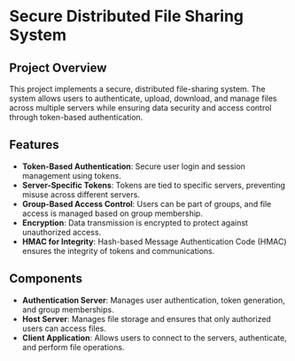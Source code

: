# Secure Distributed File Sharing System

## Project Overview

This project implements a secure, distributed file-sharing system. The system allows users to authenticate, upload, download, and manage files across multiple servers while ensuring data security and access control through token-based authentication.

## Features

- **Token-Based Authentication**: Secure user login and session management using tokens.
- **Server-Specific Tokens**: Tokens are tied to specific servers, preventing misuse across different servers.
- **Group-Based Access Control**: Users can be part of groups, and file access is managed based on group membership.
- **Encryption**: Data transmission is encrypted to protect against unauthorized access.
- **HMAC for Integrity**: Hash-based Message Authentication Code (HMAC) ensures the integrity of tokens and communications.

## Components

- **Authentication Server**: Manages user authentication, token generation, and group memberships.
- **Host Server**: Manages file storage and ensures that only authorized users can access files.
- **Client Application**: Allows users to connect to the servers, authenticate, and perform file operations.

